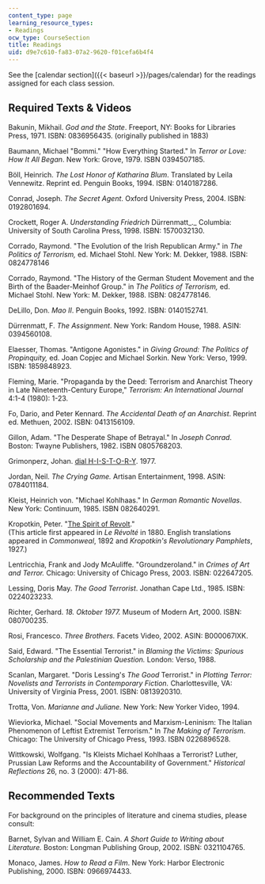 ```yaml
---
content_type: page
learning_resource_types:
- Readings
ocw_type: CourseSection
title: Readings
uid: d9e7c610-fa83-07a2-9620-f01cefa6b4f4
---
```


See the [calendar section]({{< baseurl >}}/pages/calendar) for the readings assigned for each class session.

Required Texts & Videos
-----------------------

Bakunin, Mikhail. _God and the State_. Freeport, NY: Books for Libraries Press, 1971. ISBN: 0836956435. (originally published in 1883)

Baumann, Michael "Bommi." "How Everything Started." In _Terror or Love: How It All Began_. New York: Grove, 1979. ISBN 0394507185.

Böll, Heinrich. _The Lost Honor of Katharina Blum_. Translated by Leila Vennewitz. Reprint ed. Penguin Books, 1994. ISBN: 0140187286.

Conrad, Joseph. _The Secret Agent_. Oxford University Press, 2004. ISBN: 0192801694.

Crockett, Roger A. _Understanding Friedrich_ Dürrenmatt_._ Columbia: University of South Carolina Press, 1998. ISBN: 1570032130.

Corrado, Raymond. "The Evolution of the Irish Republican Army." in _The Politics of Terrorism,_ ed. Michael Stohl. New York: M. Dekker, 1988. ISBN: 0824778146

Corrado, Raymond. "The History of the German Student Movement and the Birth of the Baader-Meinhof Group." in _The Politics of Terrorism,_ ed. Michael Stohl. New York: M. Dekker, 1988. ISBN: 0824778146.

DeLillo, Don. _Mao II_. Penguin Books, 1992. ISBN: 0140152741.

Dürrenmatt, F. _The Assignment_. New York: Random House, 1988. ASIN: 0394560108.

Elaesser, Thomas. "Antigone Agonistes." in _Giving Ground: The Politics of Propinquity,_ ed. Joan Copjec and Michael Sorkin. New York: Verso, 1999. ISBN: 1859848923.

Fleming, Marie. "Propaganda by the Deed: Terrorism and Anarchist Theory in Late Nineteenth-Century Europe," _Terrorism: An International Journal_ 4:1-4 (1980): 1-23.

Fo, Dario, and Peter Kennard. _The Accidental Death of an Anarchist_. Reprint ed. Methuen, 2002. ISBN: 0413156109.

Gillon, Adam. "The Desperate Shape of Betrayal." In _Joseph Conrad_. Boston: Twayne Publishers, 1982. ISBN 0805768203.

Grimonperz, Johan. [dial H-I-S-T-O-R-Y](http://www.newmedia-art.org/cgi-bin/show-oeu.asp?ID=150000000031773&lg=FRA). 1977.

Jordan, Neil. _The Crying Game._ Artisan Entertainment, 1998. ASIN: 0784011184.

Kleist, Heinrich von. "Michael Kohlhaas." In _German Romantic Novellas_. New York: Continuum, 1985. ISBN 082640291.

Kropotkin, Peter. "[The Spirit of Revolt](http://dwardmac.pitzer.edu/anarchist_archives/kropotkin/spiritofrevolt.html)."  
(This article first appeared in _Le Révolté_ in 1880. English translations appeared in _Commonweal_, 1892 and _Kropotkin's Revolutionary Pamphlets_, 1927.)

Lentricchia, Frank and Jody McAuliffe. "Groundzeroland." in _Crimes of Art and Terror._ Chicago: University of Chicago Press, 2003. ISBN: 022647205.

Lessing, Doris May. _The Good Terrorist_. Jonathan Cape Ltd., 1985. ISBN: 0224023233.

Richter, Gerhard. _18\. Oktober 1977._ Museum of Modern Art, 2000. ISBN: 080700235.

Rosi, Francesco. _Three Brothers._ Facets Video, 2002. ASIN: B000067IXK.

Said, Edward. "The Essential Terrorist." in _Blaming the Victims: Spurious Scholarship and the Palestinian Question._ London: Verso, 1988.

Scanlan, Margaret. "Doris Lessing's _The Good_ Terrorist." in _Plotting Terror: Novelists and Terrorists in Contemporary Fiction._ Charlottesville, VA: University of Virginia Press, 2001. ISBN: 0813920310.

Trotta, Von. _Marianne and Juliane._ New York: New Yorker Video, 1994.

Wieviorka, Michael. "Social Movements and Marxism-Leninism: The Italian Phenomenon of Leftist Extremist Terrorism." In _The Making of Terrorism_. Chicago: The University of Chicago Press, 1993. ISBN 0226896528.

Wittkowski, Wolfgang. "Is Kleists Michael Kohlhaas a Terrorist? Luther, Prussian Law Reforms and the Accountability of Government." _Historical Reflections_ 26, no. 3 (2000): 471-86.

Recommended Texts
-----------------

For background on the principles of literature and cinema studies, please consult:

Barnet, Sylvan and William E. Cain. _A Short Guide to Writing about Literature._ Boston: Longman Publishing Group, 2002. ISBN: 0321104765.

Monaco, James. _How to Read a Film_. New York: Harbor Electronic Publishing, 2000. ISBN: 0966974433.